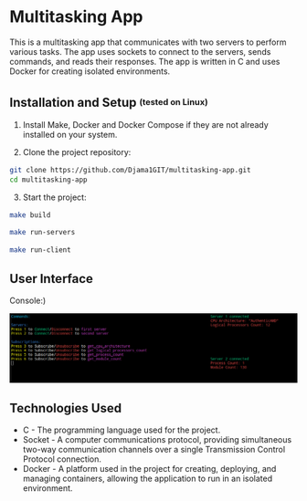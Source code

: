 # Multitasking App

This is a multitasking app that communicates with two servers to perform various tasks. The app uses sockets to connect to the servers, sends commands, and reads their responses. The app is written in C and uses Docker for creating isolated environments.

## Installation and Setup <sup><sub>(tested on Linux)</sub></sup>

1. Install Make, Docker and Docker Compose if they are not already installed on your system.

2. Clone the project repository:

```bash
git clone https://github.com/Djama1GIT/multitasking-app.git
cd multitasking-app
```
3. Start the project:

```bash
make build
```

```bash
make run-servers
```

```bash
make run-client
```

## User Interface

Console:)

![User Interface](screenshots/image.png)

## Technologies Used

- C - The programming language used for the project.
- Socket - A computer communications protocol, providing simultaneous two-way communication channels over a single Transmission Control Protocol connection.
- Docker - A platform used in the project for creating, deploying, and managing containers, allowing the application to run in an isolated environment.
